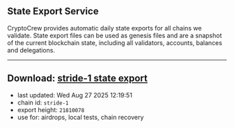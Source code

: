 ## State Export Service
CryptoCrew provides automatic daily state exports for all chains we validate. State export files can be used as genesis files and are a snapshot of the current blockchain state, including all validators, accounts, balances and delegations.

---
**Download: [stride-1 state export](https://dl-eu2.ccvalidators.com/SERVICE/stride/stride-1_export_21810078.json)**
---

- last updated: Wed Aug 27 2025 12:19:51
- chain id: `stride-1`
- export height: `21810078`
- use for: airdrops, local tests, chain recovery
